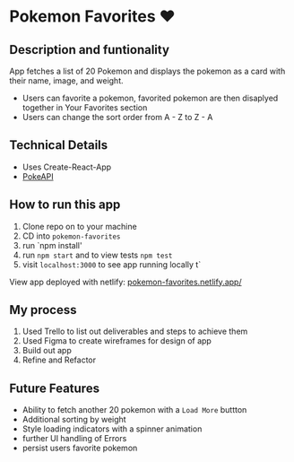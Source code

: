 # Pokemon Favorites  ♥️
 
## Description and funtionality 

App fetches a list of 20 Pokemon and displays the pokemon as a card with their name, image, and weight. 
- Users can favorite a pokemon, favorited pokemon are then disaplyed together in Your Favorites section 
- Users can change the sort order from A - Z to Z - A

## Technical Details

- Uses Create-React-App 
- [PokeAPI](https://pokeapi.co/)

## How to run this app 

1. Clone repo on to your machine 
2. CD into `pokemon-favorites`
3. run `npm install'
4. run `npm start` and to view tests `npm test` 
5. visit `localhost:3000` to see app running locally
t`

View app deployed with netlify: [pokemon-favorites.netlify.app/](https://pokemon-favorites.netlify.app/)

## My process
1. Used Trello to list out deliverables and steps to achieve them 
2. Used Figma to create wireframes for design of app
3. Build out app 
4. Refine and Refactor 

## Future Features 
- Ability to fetch another 20 pokemon with a `Load More` buttton
- Additional sorting by weight
- Style loading indicators with a spinner animation 
- further UI handling of Errors 
- persist users favorite pokemon 
